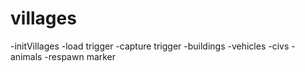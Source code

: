 # villages
-initVillages
-load trigger
-capture trigger
-buildings
-vehicles
-civs
-animals
-respawn marker